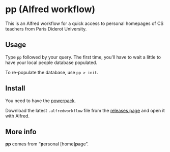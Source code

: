 # pp (Alfred workflow)

This is an Alfred workflow for a quick access to personal homepages of CS
teachers from Paris Diderot University.

## Usage

Type `pp` followed by your query. The first time, you'll have to wait a little
to have your local people database populated.

To re-populate the database, use `pp > init`.

## Install

You need to have the [powerpack][].

Download the latest `.alfredworkflow` file from the [releases page][releases]
and open it with Alfred.

[powerpack]: http://www.alfredapp.com/powerpack/
[releases]: https://github.com/bfontaine/alfred-pp/releases

## More info

<b>pp</b> comes from “<b>p</b>ersonal [home]<b>p</b>age”.
